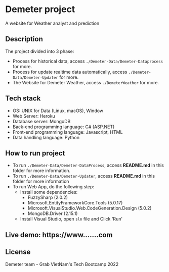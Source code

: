 # Demeter project
A website for Weather analyst and prediction
## Description
The project divided into 3 phase:
- Process for historical data, access `./Demeter-Data/Demeter-Dataprocess` for more.
- Process for update realtime data automatically, access `./Demeter-Data/Demeter-Updater` for more.
- The Website for Demeter Weather, access `./DemeterWeather` for more.

## Tech stack
- OS: UNIX for Data (Linux, macOS), Window
- Web Server: Heroku
- Database server: MongoDB
- Back-end programming language: C# (ASP.NET)
- Front-end programming language: Javascript, HTML
- Data handling language: Python

## How to run project
- To run `./Demeter-Data/Demeter-DataProcess`, access **README.md** in this folder for more information.
- To run `./Demeter-Data/Demeter-Updater`, access **README.md** in this folder for more information
- To run Web App, do the following step:
  -  Install some dependencies:
      -  FuzzySharp (2.0.2)
      -  Microsoft.EntityFrameworkCore.Tools (5.0.17)
      -  Microsoft.VisualStudio.Web.CodeGeneration.Design (5.0.2)
      -  MongoDB.Driver (2.15.1)
  -  Install Visual Studio, open `sln` file and Click 'Run'

## Live demo: https://www.......com

## License
Demeter team - Grab VietNam's Tech Bootcamp 2022
